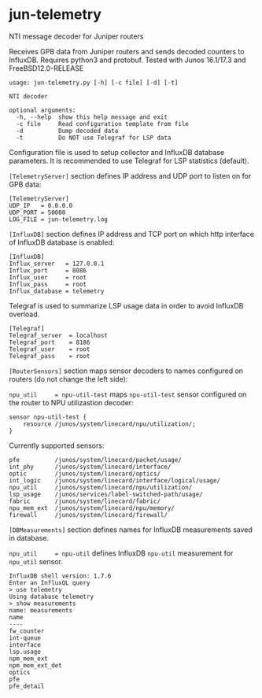 # jun-telemetry
NTI message decoder for Juniper routers

Receives GPB data from Juniper routers and sends decoded counters to InfluxDB. Requires python3 and protobuf. Tested with Junos 16.1/17.3 and FreeBSD12.0-RELEASE

<pre><code>usage: jun-telemetry.py [-h] [-c file] [-d] [-t]

NTI decoder

optional arguments:
  -h, --help  show this help message and exit
  -c file     Read configuration template from file
  -d          Dump decoded data
  -t          Do NOT use Telegraf for LSP data</code></pre>

Configuration file is used to setup collector and InfluxDB database parameters. It is recommended to use Telegraf for LSP statistics (default).

`[TelemetryServer]` section defines IP address and UDP port to listen on for GPB data:

<pre><code>[TelemetryServer]
UDP_IP   = 0.0.0.0
UDP_PORT = 50000
LOG_FILE = jun-telemetry.log</code></pre>

`[InfluxDB]` section defines IP address and TCP port on which http interface of InfluxDB database is enabled:

<pre><code>[InfluxDB]
Influx_server   = 127.0.0.1
Influx_port     = 8086
Influx_user     = root
Influx_pass     = root
Influx_database = telemetry</code></pre>

Telegraf is used to summarize LSP usage data in order to avoid InfluxDB overload.

<pre><code>[Telegraf]
Telegraf_server  = localhost
Telegraf_port    = 8186
Telegraf_user    = root
Telegraf_pass    = root</code></pre>


`[RouterSensors]` section maps sensor decoders to names configured on routers (do not change the left side):

`npu_util     = npu-util-test` maps `npu-util-test` sensor configured on the router to NPU utilizastion decoder:

<pre><code>sensor npu-util-test {
    resource /junos/system/linecard/npu/utilization/;
}</code></pre>

Currently supported sensors:

<pre><code>pfe          /junos/system/linecard/packet/usage/
int_phy      /junos/system/linecard/interface/
optic        /junos/system/linecard/optics/
int_logic    /junos/system/linecard/interface/logical/usage/
npu_util     /junos/system/linecard/npu/utilization/
lsp_usage    /junos/services/label-switched-path/usage/
fabric       /junos/system/linecard/fabric/
npu_mem_ext  /junos/system/linecard/npu/memory/
firewall     /junos/system/linecard/firewall/</code></pre>

`[DBMeasurements]` section defines names for InfluxDB measurements saved in database.

`npu_util     = npu-util` defines InfluxDB `npu-util` measurement for `npu_util` sensor.

<pre><code>InfluxDB shell version: 1.7.6
Enter an InfluxQL query
> use telemetry
Using database telemetry
> show measurements
name: measurements
name
----
fw_counter
int-queue
interface
lsp.usage
npm_mem_ext
npm_mem_ext_det
optics
pfe
pfe_detail</code></pre>
